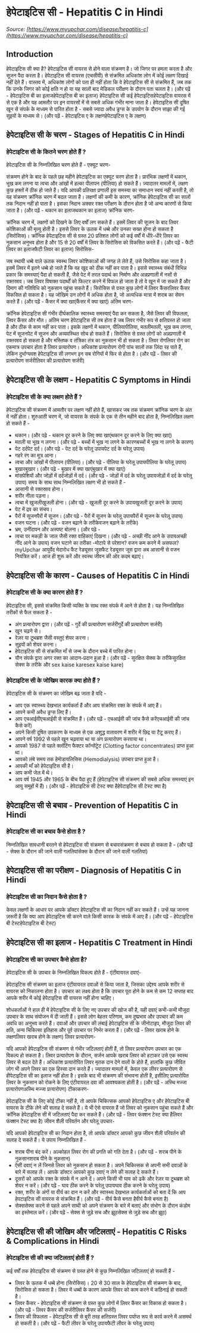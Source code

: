 # हेपेटाइटिस सी - Hepatitis C in Hindi
_Source: [https://www.myupchar.com/disease/hepatitis-c](https://www.myupchar.com/disease/hepatitis-c)_

## Introduction
हेपेटाइटिस सी क्या है?
हेपेटाइटिस सी वायरस से होने वाला संक्रमण है। जो जिगर पर हमला करता है और सूजन पैदा करता है। हेपेटाइटिस सी वायरस (एचसीवी) से संक्रमित अधिकांश लोग में कोई लक्षण दिखाई नहीं देते हैं। वास्तव में, अधिकांश लोगों को पता ही नहीं होता कि वे हेपेटाइटिस सी से संक्रमित हैं, जब तक कि उनके जिगर को कोई क्षति न हो या यह सालों बाद मेडिकल परीक्षण के दौरान पता चलता है।
(और पढ़ें - हेपेटाइटिस बी का इलाजहेपेटाइटिस बी का इलाज)
हेपेटाइटिस सी कई हेपेटाइटिसहेपेटाइटिस वायरस में से एक है और यह आमतौर पर इन वायरसों में से सबसे अधिक गंभीर माना जाता है। हेपेटाइटिस सी दूषित खून से संपर्क के माध्यम से पारित होता है - सबसे ज्यादा अवैध ड्रग्स के उपयोग के दौरान साझा की गई सुइयों के माध्यम से।
(और पढ़ें - हेपेटाइटिस ए के लक्षणहेपेटाइटिस ए के लक्षण)

## हेपेटाइटिस सी के चरण - Stages of Hepatitis C in Hindi
### हेपेटाइटिस सी के कितने चरण होते हैं ?
हेपेटाइटिस सी के निम्नलिखित चरण होते हैं -
एक्यूट चरण-
संक्रमण होने के बाद के पहले छह महीने हेपेटाइटिस का एक्यूट चरण होता है। प्रारंभिक लक्षणों में थकान, भूख कम लगना या त्वचा और आंखों में हल्का पीलापन (पीलिया) हो सकते हैं। ज्यादातर मामलों में, लक्षण कुछ हफ्तों में ठीक हो जाते हैं। यदि आपकी प्रतिरक्षा प्रणाली इस समस्या का समाधान स्वयं नहीं करती है, तो यह संक्रमण क्रॉनिक चरण में बदल जाता है। लक्षणों की कमी के कारण, क्रॉनिक हेपेटाइटिस सी का सालों तक निदान नहीं हो पाता है। इसका निदान अक्सर रक्त परीक्षण के दौरान होता है जो अन्य कारणों से किया जाता है।
(और पढ़ें - थकान का इलाजथकान का इलाज)
क्रॉनिक चरण-
क्रॉनिक चरण में, लक्षणों को दिखने के लिए वर्षों लग सकते हैं। इसमें लिवर की सूजन के बाद लिवर कोशिकाओं की मृत्यु होती है। इससे लिवर के ऊतक में धब्बे और उनका सख्त होना हो सकता है (सिरोसिस)। क्रॉनिक हेपेटाइटिस सी से ग्रस्त 20 प्रतिशत लोगों को कई वर्षों में धीरे-धीरे लिवर का नुकसान अनुभव होता है और 15 से 20 वर्षों में लिवर के सिरोसिस को विकसित करते हैं।
(और पढ़ें - फैटी लिवर का इलाजफैटी लिवर का इलाज)
सिरोसिस-
जब स्थायी धब्बे वाले ऊतक स्वस्थ लिवर कोशिकाओं की जगह ले लेते हैं, उसे सिरोसिस कहा जाता है। इसमें लिवर में इतने धब्बे हो जाते हैं कि वह खुद को ठीक नहीं कर पाता है। इससे स्वास्थ्य संबंधी विभिन्न प्रकार कि समस्याएं पैदा हो सकती हैं, जैसे पेट में तरल पदार्थ का निर्माण और अन्नप्रणाली में नसों से रक्तस्राव। जब लिवर विषाक्त पदार्थों को फिल्टर करने में विफल हो जाता है तो वे खून में जा सकते हैं और दिमाग की गतिविधि को नुकसान पहुंचा सकते हैं। सिरोसिस से ग्रस्त कुछ लोगों में लिवर कैंसरलिवर कैंसर विकसित हो सकता है। यह जोखिम उन लोगों में अधिक होता है, जो अत्यधिक मात्रा में शराब का सेवन करते हैं।
(और पढ़ें - कैंसर में क्या खाएंकैंसर में क्या खाएं)
अंतिम चरण-
क्रॉनिक हेपेटाइटिस सी गंभीर दीर्घकालिक स्वास्थ्य समस्याएं पैदा कर सकता है, जैसे लिवर की विफलता, लिवर कैंसर और मौत। अंतिम चरण हेपेटाइटिस सी तब होता है जब लिवर गंभीर रूप से क्षतिग्रस्त हो जाता है और ठीक से काम नहीं कर पाता। इसके लक्षणों में थकान, पीलियापीलिया, मतलीमतली, भूख कम लगना, पेट में सूजनपेट में सूजन और अव्यवस्थित सोच हो सकते हैं। सिरोसिस से ग्रस्त लोगों को अन्नप्रणाली में रक्तस्राव हो सकता है और मस्तिष्क व तंत्रिका तंत्र का नुकसान भी हो सकता है।
लिवर रोगलिवर रोग का एकमात्र उपचार होता है लिवर प्रत्यारोपण। अधिकांश प्रत्यारोपण रोगी पांच सालों तक ज़िंदा रह पाते हैं, लेकिन दुर्भाग्यवश हेपेटाइटिस सी लगभग इन सब रोगियों में फिर से होता है।
(और पढ़ें - लिवर की प्रत्यारोपण सर्जरीलिवर की प्रत्यारोपण सर्जरी)

## हेपेटाइटिस सी के लक्षण - Hepatitis C Symptoms in Hindi
### हेपेटाइटिस सी के क्या लक्षण होते हैं ?
हेपेटाइटिस सी संक्रमण में आमतौर पर लक्षण नहीं होते हैं, खासकर जब तक संक्रमण क्रॉनिक चरण के अंत में नहीं होता। शुरुआती चरण में, जो वायरस के संपर्क के एक से तीन महीने बाद होता है, निम्नलिखित लक्षण हो सकते हैं -
- थकान। (और पढ़े - थकान दूर करने के लिए क्या खाएंथकान दूर करने के लिए क्या खाएं)
- मतली या भूख न लगना। (और पढ़े - बच्चों में भूख ना लगने के कारणबच्चों में भूख ना लगने के कारण)
- पेट दर्दपेट दर्द। (और पढ़े - पेट दर्द के घरेलू उपायपेट दर्द के घरेलू उपाय)
- गहरे रंग का मूत्र आना।
- त्वचा और आंखों में पीलापन (पीलिया)। (और पढ़े - पीलिया के घरेलू उपायपीलिया के घरेलू उपाय)
- बुखारबुखार। (और पढ़े - बुखार में क्या खाएंबुखार में क्या खाएं)
- मांसपेशियों और जोड़ों में दर्दजोड़ों में दर्द। (और पढ़े - जोड़ों में दर्द के घरेलू उपायजोड़ों में दर्द के घरेलू उपाय)
समय के साथ साथ निम्नलिखित लक्षण भी हो सकते हैं -
- आसानी से रक्तस्राव होना।
- शरीर नीला पड़ना।
- त्वचा में खुजलीखुजली होना। (और पढ़े - खुजली दूर करने के उपायखुजली दूर करने के उपाय)
- पेट में द्रव का संचय।
- पैरों में सूजनपैरों में सूजन। (और पढ़े - पैरों में सूजन के घरेलू उपायपैरों में सूजन के घरेलू उपाय)
- वजन घटना। (और पढ़े - वजन बढ़ाने के तरीकेवजन बढ़ाने के तरीके)
- भ्रम, उनींदापन और अस्पष्ट बोलना। (और पढ़े -
- त्वचा पर मकड़ी के जाल जैसी रक्त वाहिकाएं दिखना।
(और पढ़े - अच्छी नींद आने के उपायअच्छी नींद आने के उपाय)
वजन घटाने का तरीका -मोटापे से परेशान? वजन कम करने में असफल? myUpchar आयुर्वेद मेदारोध फैट रेड्यूसर जूसफैट रेड्यूसर जूस द्वारा अब आसानी से वजन नियंत्रित करें। आज ही शुरू करें और स्वस्थ जीवन की ओर कदम बढ़ाएं।

## हेपेटाइटिस सी के कारण - Causes of Hepatitis C in Hindi
### हेपेटाइटिस सी के क्या कारण होते हैं ?
हेपेटाइटिस सी, इससे संक्रमित किसी व्यक्ति के साथ रक्त संपर्क में आने से होता है। यह निम्नलिखित तरीकों से फैल सकता है -
- अंग प्रत्यारोपण द्वारा। (और पढ़ें - गुर्दे की प्रत्यारोपण सर्जरीगुर्दे की प्रत्यारोपण सर्जरी)
- खून चढ़ने से।
- रेज़र या टूथब्रश जैसी वस्तुएं शेयर करना।
- सुइयों को शेयर करना।
- हेपेटाइटिस सी से संक्रमित माँ से जन्म के दौरान बच्चे में पारित होना।
- यौन संपर्क द्वारा अगर रक्त का आदान-प्रदान हुआ है।
(और पढ़ें - सुरक्षित सेक्स के तरीकेसुरक्षित सेक्स के तरीके और sex kaise karesex kaise kare)
### हेपेटाइटिस सी के जोखिम कारक क्या होते हैं ?
हेपेटाइटिस सी के संक्रमण का जोखिम बढ़ जाता है यदि -
- आप एक स्वास्थ्य देखभाल कार्यकर्ता हैं और आप संक्रमित रक्त के संपर्क में आए हैं।
- आपने कभी अवैध ड्रग्स लिए हैं।
- आप एचआईवीएचआईवी से संक्रमित हैं। (और पढ़ें - एचआईवी की जांच कैसे करेंएचआईवी की जांच कैसे करें)
- अपने किसी दूषित उपकरण के माध्यम से एक अशुद्ध वातावरण में शरीर में छिद्र या टैटू कराए हैं।
- आपने वर्ष 1992 से पहले खून चढ़वाया था या अंग प्रत्यारोपण करवाया था।
- आपको 1987 से पहले क्लॉटिंग फैक्टर कॉन्सेंट्रेट (Clotting factor concentrates) प्राप्त हुआ था।
- आपको लंबे समय तक हेमोडायलिसिस (Hemodialysis) उपचार प्राप्त हुआ है।
- आपकी माँ को हेपेटाइटिस सी है।
- आप कभी जेल में थे।
- आप वर्ष 1945 और 1965 के बीच पैदा हुए हैं (हेपेटाइटिस सी संक्रमण की सबसे अधिक समस्याएं इन आयु समूहों में हैं)।
(और पढ़ें - हेपेटाइटिस सी टेस्ट क्या हैहेपेटाइटिस सी टेस्ट क्या है)

## हेपेटाइटिस सी से बचाव - Prevention of Hepatitis C in Hindi
### हेपेटाइटिस सी का बचाव कैसे होता है ?
निम्नलिखित सावधानी बरतने से हेपेटाइटिस सी संक्रमण से बचावसंक्रमण से बचाव हो सकता है -
(और पढ़ें - सेक्स के दौरान की जाने वाली गलतियांसेक्स के दौरान की जाने वाली गलतियां)

## हेपेटाइटिस सी का परीक्षण - Diagnosis of Hepatitis C in Hindi
### हेपेटाइटिस सी का निदान कैसे होता है ?
केवल लक्षणों के आधार पर आपके डॉक्टर हेपेटाइटिस सी का निदान नहीं कर सकते हैं। उन्हें यह जानना ज़रूरी है कि क्या आप हेपेटाइटिस सी करने वाले किसी कारक के संपर्क में आए हैं।
(और पढ़ें - हेपेटाइटिस बी टेस्टहेपेटाइटिस बी टेस्ट)

## हेपेटाइटिस सी का इलाज - Hepatitis C Treatment in Hindi
### हेपेटाइटिस सी का उपचार कैसे होता है?
हेपेटाइटिस सी के उपचार के निम्नलिखित विकल्प होते हैं -
एंटीवायरल दवाएं-
हेपेटाइटिस सी संक्रमण का इलाज एंटीवायरल दवाओं से किया जाता है, जिसका उद्देश्य आपके शरीर से वायरस को निकालना होता है। उपचार का लक्ष्य होता है कि उपचार पूरा होने के कम से कम 12 सप्ताह बाद आपके शरीर में कोई हेपेटाइटिस सी वायरस नहीं होना चाहिए।
शोधकर्ताओं ने हाल ही में हेपेटाइटिस सी के लिए नए उपचार की खोज की है, यही दवाएं कभी-कभी मौजूदा उपचार के साथ संयोजन में दी जाती हैं। इससे लोग बेहतर परिणाम, कम दुष्प्रभाव और उपचार की कम अवधि का अनुभव करते हैं। दवाओं और उपचार की लंबाई हेपेटाइटिस सी के जीनोटाइप, मौजूदा लिवर की क्षति, अन्य चिकित्सा इतिहास और पूर्व उपचार पर निर्भर करता हैं।
(और पढ़ें - लिवर खराब होने के लक्षणलिवर खराब होने के लक्षण)
लिवर प्रत्यारोपण-
यदि आपको हेपेटाइटिस सी संक्रमण से गंभीर जटिलताएं होती हैं, तो लिवर प्रत्यारोपण उपचार का एक विकल्प हो सकता है। लिवर प्रत्यारोपण के दौरान, सर्जन आपके खराब लिवर को हटाकर उसे एक स्वस्थ लिवर से बदल देते हैं। अधिकांश प्रत्यारोपित लिवर मृतक दान देने वालों के होते हैं, हालांकि कुछ जीवित लोग भी अपने लिवर का एक हिस्सा दान करते हैं।
ज्यादातर मामलों में, केवल एक लीवर प्रत्यारोपण से हीपेटाइटिस सी का इलाज नहीं होता है। इसके बाद भी संक्रमण की संभावना होती है, इसीलिए प्रत्यारोपित लिवर के नुकसान को रोकने के लिए एंटीवायरल दवा की आवश्यकता होती है।
(और पढ़ें - अस्थि मज्जा प्रत्यारोपणअस्थि मज्जा प्रत्यारोपण)
टीकाकरण-
हेपेटाइटिस सी के लिए कोई टीका नहीं है, तो आपके चिकित्सक आपको हेपेटाइटिस ए और हेपेटाइटिस बी वायरस के टीके लेने की सलाह दे सकते हैं। ये भी ऐसे वायरस हैं जो लिवर को नुकसान पहुंचा सकते हैं और क्रॉनिक हेपेटाइटिस सी में जटिलताएं पैदा कर सकते हैं।
(और पढ़ें - लिवर फंक्शन टेस्ट क्या हैलिवर फंक्शन टेस्ट क्या है)
जीवन शैली परिवर्तन और घरेलू उपचार-
यदि आपको हेपेटाइटिस सी का निदान होता है, तो आपके डॉक्टर आपको कुछ जीवन शैली परिवर्तन की सलाह दे सकते हैं। ये उपाय निम्नलिखित हैं -
- शराब पीना बंद करें। अल्कोहल लिवर रोग की प्रगति को गति देता है। (और पढ़ें - शराब पीने के नुकसानशराब पीने के नुकसान)
- ऐसी दवाएं न लें जिनसे लिवर को नुकसान हो सकता है। अपने चिकित्सक से अपनी सभी दवाओं के बारे में सलाह लें। आपके डॉक्टर आपको कुछ दवाएं न लेने की सलाह दे सकते हैं।
- दूसरों को आपके रक्त के संपर्क में न आने दें। अपने किसी भी घाव को ढकें और रेज़र या टूथब्रश को शेयर न करें। (और पढ़ें - घाव ठीक करने के घरेलू उपायघाव ठीक करने के घरेलू उपाय)
- रक्त, शरीर के अंगों या वीर्य का दान न करें और स्वास्थ्य देखभाल कार्यकर्ताओं को बता दें कि आप हेपटाइटिस सी वायरस से संक्रमित हैं। (और पढ़ें - वीर्य कैसे बनता हैवीर्य कैसे बनता है)
- सेक्ससेक्स करने से पहले अपने साथी को अपने संक्रमण के बारे में बताएं और संभोग के दौरान कंडोम का इस्तेमाल करें।
(और पढ़ें - सेक्स से जुड़े सच और झूठसेक्स से जुड़े सच और झूठ)

## हेपेटाइटिस सी की जोखिम और जटिलताएं - Hepatitis C Risks & Complications in Hindi
### हेपेटाइटिस सी की क्या जटिलताएं होती हैं ?
कई वर्षों तक हेपेटाइटिस सी संक्रमण से ग्रस्त होने से कुछ निम्नलिखित जटिलताएं हो सकती हैं -
- लिवर के ऊतक में धब्बे होना (सिरोसिस)। 20 से 30 साल के हेपेटाइटिस सी संक्रमण के बाद, सिरोसिस हो सकता है। लिवर में धब्बों के कारण आपके लिवर को काम करने में कठिनाई हो सकती है।
- लिवर कैंसर - हेपेटाइटिस सी संक्रमण से ग्रस्त कुछ लोगों में लिवर कैंसर का विकास हो सकता है। (और पढ़ें - लिवर कैंसर की सर्जरीलिवर कैंसर की सर्जरी)
- लिवर की विफलता - हेपेटाइटिस सी से बुरी तरह क्षतिग्रस्त लिवर पर्याप्त रूप से कार्य करने में असमर्थ हो सकती है।
(और पढ़ें - फैटी लीवर के घरेलू उपायफैटी लीवर के घरेलू उपाय)

